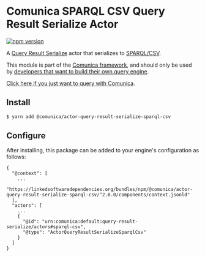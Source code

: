 # Comunica SPARQL CSV Query Result Serialize Actor

[![npm version](https://badge.fury.io/js/%40comunica%2Factor-query-result-serialize-sparql-csv.svg)](https://www.npmjs.com/package/@comunica/actor-query-result-serialize-sparql-csv)

A [Query Result Serialize](https://github.com/comunica/comunica/tree/master/packages/bus-query-result-serialize) actor that serializes to [SPARQL/CSV](https://www.w3.org/TR/sparql11-results-csv-tsv/).

This module is part of the [Comunica framework](https://github.com/comunica/comunica),
and should only be used by [developers that want to build their own query engine](https://comunica.dev/docs/modify/).

[Click here if you just want to query with Comunica](https://comunica.dev/docs/query/).

## Install

```bash
$ yarn add @comunica/actor-query-result-serialize-sparql-csv
```

## Configure

After installing, this package can be added to your engine's configuration as follows:
```text
{
  "@context": [
    ...
    "https://linkedsoftwaredependencies.org/bundles/npm/@comunica/actor-query-result-serialize-sparql-csv/^2.0.0/components/context.jsonld"  
  ],
  "actors": [
    ...
    {
      "@id": "urn:comunica:default:query-result-serialize/actors#sparql-csv",
      "@type": "ActorQueryResultSerializeSparqlCsv"
    }
  ]
}
```
